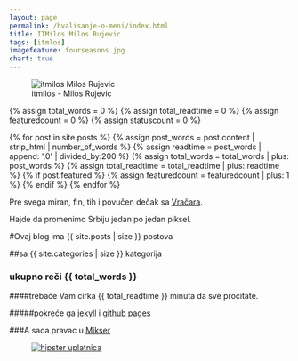 ```yaml
---
layout: page
permalink: /hvalisanje-o-meni/index.html
title: ITMilos Milos Rujevic
tags: [itmlos]
imagefeature: fourseasons.jpg
chart: true
---
```

<figure>
  <img src="https://raw.githubusercontent.com/itmilos/itmilos.github.io/master/images/itmilos.jpg" alt="itmilos Milos Rujevic">
  <figcaption>itmilos - Milos Rujevic</figcaption>
</figure>

{% assign total_words = 0 %}
{% assign total_readtime = 0 %}
{% assign featuredcount = 0 %}
{% assign statuscount = 0 %}

{% for post in site.posts %}
    {% assign post_words = post.content | strip_html | number_of_words %}
    {% assign readtime = post_words | append: '.0' | divided_by:200 %}
    {% assign total_words = total_words | plus: post_words %}
    {% assign total_readtime = total_readtime | plus: readtime %}
    {% if post.featured %}
    {% assign featuredcount = featuredcount | plus: 1 %}
    {% endif %}
{% endfor %}


Pre svega miran, fin, tih i povučen dečak sa [Vračara](http://www.volimvracar.rs/). 

Hajde da promenimo Srbiju jedan po jedan piksel. 


#Ovaj blog ima {{ site.posts | size }} postova

##sa {{ site.categories | size }} kategorija

### ukupno reči  {{ total_words }}

####trebaće Vam cirka <span class="time">{{ total_readtime }}</span> minuta da sve pročitate.

#####pokreće ga [jekyll](http://jekyllrb.com/ "Jekyll Bloging Platform") i [github pages](https://pages.github.com "GitHub Pages")


###A sada pravac u [Mikser](http://house.mikser.rs/)
<figure>
	<a href="{{ site.url }}/images/about/4.jpg"><img src="{{ site.url }}/images/about/hipster-uplatnica.jpg"  alt="hipster uplatnica"></a>
</figure>